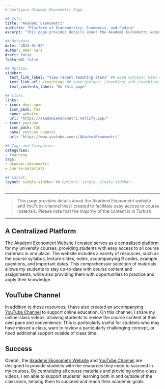 ```yaml
---
# Configure Akademi Ekonometri Page.

## Info.
title: "Akademi Ekonometri"
subtitle: "Platform of Econometrics, Economics, and Coding"
excerpt: "This page provides details about the Akademi Ekonometri website and YouTube channel that I created to facilitate easy access to course materials. Please note that the majority of the content is in Turkish." ## Shown on the Teaching Main Page, but does not shown on the Teaching Page.

## Metadata.
date: "2023-01-02"
author: Omer Kara
draft: false
featured: false

## Options.
sidebar:
  text_link_label: "View recent teaching items" ## Good Options: View recent teaching items and Subscribe via RSS.
  text_link_url: /teaching/ ## Good Options: /teaching/ and /teaching/index.xml.
  text_contents_label: "On this page"

## Links.
links:
- icon: door-open
  icon_pack: fas
  name: website
  url: "https://akademiekonometri.netlify.app/"
- icon: youtube
  icon_pack: fab
  name: youtube channel
  url: "https://www.youtube.com/c/AkademiEkonometri"

## Tags and Categories.
categories:
- teaching
tags:
- akademi-ekonometri
- course-materials

## Layout.
layout: single-sidebar ## Options: single, single-sidebar.
---
```




---

> This page provides details about the Akademi Ekonometri website and YouTube channel that I created to facilitate easy access to course materials. Please note that the majority of the content is in Turkish.

---

## A Centralized Platform
The [Akademi Ekonometri Website](https://akademiekonometri.netlify.app/) I created serves as a centralized platform for my university courses, providing students with easy access to all course materials in one place. The website includes a variety of resources, such as the course syllabus, lecture slides, notes, accompanying R codes, example questions, and important dates. This comprehensive selection of materials allows my students to stay up-to-date with course content and assignments, while also providing them with opportunities to practice and apply their knowledge.

## YouTube Channel
In addition to these resources, I have also created an accompanying [YouTube Channel](https://www.youtube.com/c/AkademiEkonometri) to support online education. On this channel, I share my online-class videos, allowing students to review the course content at their own pace and convenience. This is particularly useful for students who may have missed a class, want to review a particularly challenging concept, or need additional support outside of class time.

## Success <i class="fas fa-thumbs-up pr3"></i>
Overall, the [Akademi Ekonometri Website](https://akademiekonometri.netlify.app/) and [YouTube Channel](https://www.youtube.com/c/AkademiEkonometri) are designed to provide students with the resources they need to succeed in my courses. By centralizing all course materials and providing online-class videos, I am able to support students' learning both in and outside of the classroom, helping them to succeed and reach their academic goals.
